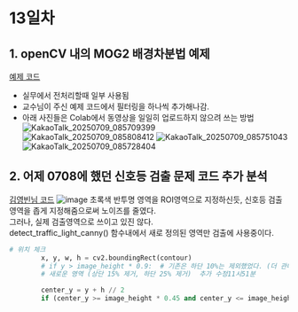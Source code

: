 # 13일차

## 1. openCV 내의 MOG2 배경차분법 예제
[예제 코드](0709_python_MOG2_차량감지.ipynb)

- 실무에서 전처리할때 일부 사용됨
- 교수님이 주신 예제 코드에서 필터링을 하나씩 추가해나감.
- 아래 사진들은 Colab에서 동영상을 일일히 업로드하지 않으려 쓰는 방법
![KakaoTalk_20250709_085709399](https://github.com/user-attachments/assets/f92eb082-8fbc-4135-8a66-f0045d5063df)
![KakaoTalk_20250709_085808412](https://github.com/user-attachments/assets/6e5c5a55-e79a-4092-819a-6492445a0498)
![KakaoTalk_20250709_085751043](https://github.com/user-attachments/assets/9e196505-67c4-4cee-b610-44af5918df5b)
![KakaoTalk_20250709_085728404](https://github.com/user-attachments/assets/503c3f6c-a3b3-45bc-ada6-e7e7b998e57a)

## 2. 어제 0708에 했던 신호등 검출 문제 코드 추가 분석
[김영빈님 코드](https://github.com/audalsgh/20250708/blob/main/0708_openCV_%EC%8B%A0%ED%98%B8%EB%93%B1%EA%B2%80%EC%B6%9C_%EA%B9%80%EC%98%81%EB%B9%88%EB%8B%98%EC%BD%94%EB%93%9C.ipynb)
![image](https://github.com/user-attachments/assets/6096ea2e-cb46-488b-b009-114fb62d3bf8)
초록색 반투명 영역을 ROI영역으로 지정하신듯, 신호등 검출 영역을 좁게 지정해줌으로써 노이즈를 줄였다.<br>
그러나, 실제 검출영역으로 쓰이고 있진 않다.<br>
detect_traffic_light_canny() 함수내에서 새로 정의된 영역만 검출에 사용중이다.
```python
# 위치 체크
        x, y, w, h = cv2.boundingRect(contour)
        # if y > image_height * 0.9:  # 기존은 하단 10%는 제외했었다. (더 관대하게)
        # 새로운 영역 (상단 15% 제거, 하단 25% 제거)  추가 수정11시51분

        center_y = y + h // 2
        if (center_y >= image_height * 0.45 and center_y <= image_height * 0.60):
```
